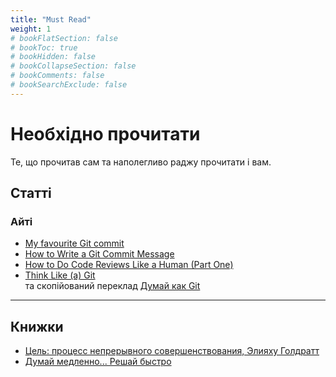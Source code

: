 ```yaml
---
title: "Must Read"
weight: 1
# bookFlatSection: false
# bookToc: true
# bookHidden: false
# bookCollapseSection: false
# bookComments: false
# bookSearchExclude: false
---
```


# Необхідно прочитати

Те, що прочитав сам та наполегливо раджу прочитати і вам.

## Статті

### Айті

- [My favourite Git commit](https://dhwthompson.com/2019/my-favourite-git-commit)
- [How to Write a Git Commit Message](https://chris.beams.io/posts/git-commit/)
- [How to Do Code Reviews Like a Human (Part One)](https://mtlynch.io/human-code-reviews-1/)
- [Think Like (a) Git](http://think-like-a-git.net/)  
   та скопійований переклад [Думай как Git](https://blog.disfinder.com/2014/11/think-git.html)

---

## Книжки

<!-- Позаяк книжки читалися в різні роки доступними мовами, то і радити я буду їх тою мовою, котрою читав. -->

- [Цель: процесс непрерывного совершенствования, Элияху Голдратт](https://www.goodreads.com/book/show/36505887)
- [Думай медленно... Решай быстро](https://www.goodreads.com/book/show/18942904)
